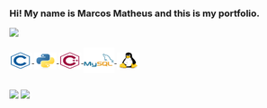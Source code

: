 ### Hi! My name is Marcos Matheus and this is my portfolio.
 
<div align="left">
  <a href="https://github.com/M-MSilva">
  <img height="175em" src="https://github-readme-stats.vercel.app/api?username=M-MSilva&show_icons=true&theme=White&include_all_commits=true&count_private=true"/>
</div>

  <div style="display: inline_block"><br>
  <img align="center" alt="Rafa-Js" height="30" width="40" src="https://github.com/devicons/devicon/blob/master/icons/c/c-line.svg">
  <img align="center" alt="Rafa-Python" height="30" width="40" src="https://raw.githubusercontent.com/devicons/devicon/master/icons/python/python-original.svg">
  <img align="center" alt="Rafa-Ts" height="30" width="40" src="https://github.com/devicons/devicon/blob/master/icons/cplusplus/cplusplus-line.svg">
  <img align="center" alt="Rafa-Ts" height="45" width="55" src="https://github.com/devicons/devicon/blob/master/icons/mysql/mysql-original-wordmark.svg">
   <img align="center" alt="Rafa-Ts" height="30" width="40" src="https://github.com/devicons/devicon/blob/master/icons/linux/linux-original.svg">
</div>
   
 
 ##
 
 <div>  
  <a href = "mailto:marcosmateusdepaivasilva@gmail.com"><img src="https://img.shields.io/badge/-Gmail-%23333?style=for-the-badge&logo=gmail&logoColor=white" target="_blank"></a>
  <a href="https://www.linkedin.com/in/marcos-silva-089699b3/" target="_blank"><img src="https://img.shields.io/badge/-LinkedIn-%230077B5?style=for-the-badge&logo=linkedin&logoColor=white" target="_blank"></a> 
</div> 
